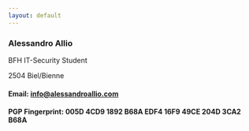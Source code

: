 ```yaml
---
layout: default
---
```

### Alessandro Allio

BFH IT-Security Student

2504 Biel/Bienne
#### Email: info@alessandroallio.com
#### PGP Fingerprint: 005D 4CD9 1892 B68A EDF4 16F9 49CE 204D 3CA2 B68A
